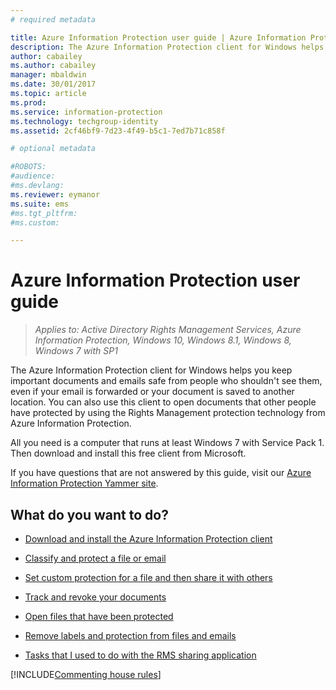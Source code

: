 ```yaml
---
# required metadata

title: Azure Information Protection user guide | Azure Information Protection
description: The Azure Information Protection client for Windows helps you keep important documents and emails safe from people who shouldn't see them, even if your email is forwarded or your document is saved to another location. 
author: cabailey
ms.author: cabailey
manager: mbaldwin
ms.date: 30/01/2017
ms.topic: article
ms.prod:
ms.service: information-protection
ms.technology: techgroup-identity
ms.assetid: 2cf46bf9-7d23-4f49-b5c1-7ed7b71c858f

# optional metadata

#ROBOTS:
#audience:
#ms.devlang:
ms.reviewer: eymanor
ms.suite: ems
#ms.tgt_pltfrm:
#ms.custom:

---
```


# Azure Information Protection user guide

>*Applies to: Active Directory Rights Management Services, Azure Information Protection, Windows 10, Windows 8.1, Windows 8, Windows 7 with SP1*

The Azure Information Protection client for Windows helps you keep important documents and emails safe from people who shouldn't see them, even if your email is forwarded or your document is saved to another location. You can also use this client to open documents that other people have protected by using the Rights Management protection technology from Azure Information Protection.

All you need is a computer that runs at least Windows 7 with Service Pack 1. Then download and install this free client from Microsoft.

If you have questions that are not answered by this guide, visit our [Azure Information Protection Yammer site](https://www.yammer.com/AskIPTeam). 

## What do you want to do?

- [Download and install the Azure Information Protection client](install-client-app.md)

- [Classify and protect a file or email](client-classify-protect.md)

- [Set custom protection for a file and then share it with others](client-protect-share.md)

- [Track and revoke your documents](client-track-revoke.md)

- [Open files that have been protected](client-view-use-files.md)

- [Remove labels and protection from files and emails](client-remove-label-protection.md)

- [Tasks that I used to do with the RMS sharing application](upgrade-client-app.md)

[!INCLUDE[Commenting house rules](../includes/houserules.md)]